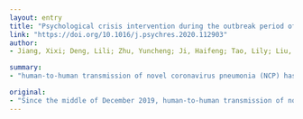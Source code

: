 ```yaml
---
layout: entry
title: "Psychological crisis intervention during the outbreak period of new coronavirus pneumonia from experience in Shanghai"
link: "https://doi.org/10.1016/j.psychres.2020.112903"
author:
- Jiang, Xixi; Deng, Lili; Zhu, Yuncheng; Ji, Haifeng; Tao, Lily; Liu, Li; Yang, Daoliang; Ji, Weidong

summary:
- "human-to-human transmission of novel coronavirus pneumonia (NCP) has occurred among close contacts. PCI has been initiated via remote (telephone and internet) and onsite medical services. This paper outlines experiences based on the work of the Shanghai Medical Team. It is hoped PCI will be used to prevent inestimable damage from a secondary psychological crisis. The study outlines the experiences of a medical team in Shanghai."

original:
- "Since the middle of December 2019, human-to-human transmission of novel coronavirus pneumonia (NCP) has occurred among close contacts. At the same time, greater attention should be paid to psychological crisis intervention (PCI) among affected populations, for the timely prevention of inestimable damage from a secondary psychological crisis. PCI has been initiated via remote (telephone and internet) and onsite medical services to help medical workers, patients, and others affected to overcome any psychological difficulties. This paper outlines experiences based on the work of the Shanghai Medical Team."
---
```


